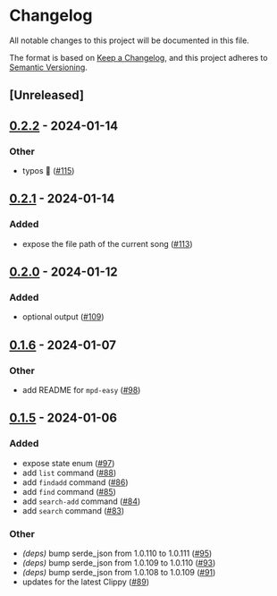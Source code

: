 # Changelog
All notable changes to this project will be documented in this file.

The format is based on [Keep a Changelog](https://keepachangelog.com/en/1.0.0/),
and this project adheres to [Semantic Versioning](https://semver.org/spec/v2.0.0.html).

## [Unreleased]

## [0.2.2](https://github.com/johnallen3d/mp-cli/compare/mpd-easy-v0.2.1...mpd-easy-v0.2.2) - 2024-01-14

### Other
- typos 🤦 ([#115](https://github.com/johnallen3d/mp-cli/pull/115))

## [0.2.1](https://github.com/johnallen3d/mp-cli/compare/mpd-easy-v0.2.0...mpd-easy-v0.2.1) - 2024-01-14

### Added
- expose the file path of the current song ([#113](https://github.com/johnallen3d/mp-cli/pull/113))

## [0.2.0](https://github.com/johnallen3d/mp-cli/compare/mpd-easy-v0.1.7...mpd-easy-v0.2.0) - 2024-01-12

### Added
- optional output ([#109](https://github.com/johnallen3d/mp-cli/pull/109))

## [0.1.6](https://github.com/johnallen3d/mp-cli/compare/mpd-easy-v0.1.5...mpd-easy-v0.1.6) - 2024-01-07

### Other
- add README for `mpd-easy` ([#98](https://github.com/johnallen3d/mp-cli/pull/98))

## [0.1.5](https://github.com/johnallen3d/mp-cli/compare/mpd-easy-v0.1.4...mpd-easy-v0.1.5) - 2024-01-06

### Added
- expose state enum ([#97](https://github.com/johnallen3d/mp-cli/pull/97))
- add `list` command ([#88](https://github.com/johnallen3d/mp-cli/pull/88))
- add `findadd` command ([#86](https://github.com/johnallen3d/mp-cli/pull/86))
- add `find` command ([#85](https://github.com/johnallen3d/mp-cli/pull/85))
- add `search-add` command ([#84](https://github.com/johnallen3d/mp-cli/pull/84))
- add `search` command ([#83](https://github.com/johnallen3d/mp-cli/pull/83))

### Other
- *(deps)* bump serde_json from 1.0.110 to 1.0.111 ([#95](https://github.com/johnallen3d/mp-cli/pull/95))
- *(deps)* bump serde_json from 1.0.109 to 1.0.110 ([#93](https://github.com/johnallen3d/mp-cli/pull/93))
- *(deps)* bump serde_json from 1.0.108 to 1.0.109 ([#91](https://github.com/johnallen3d/mp-cli/pull/91))
- updates for the latest Clippy ([#89](https://github.com/johnallen3d/mp-cli/pull/89))
